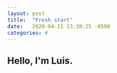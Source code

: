 ```yaml
---
layout: post
title:  "Fresh start"
date:   2020-04-11 13:38:25 -0500
categories: #
---
```


## Hello, I'm Luis.